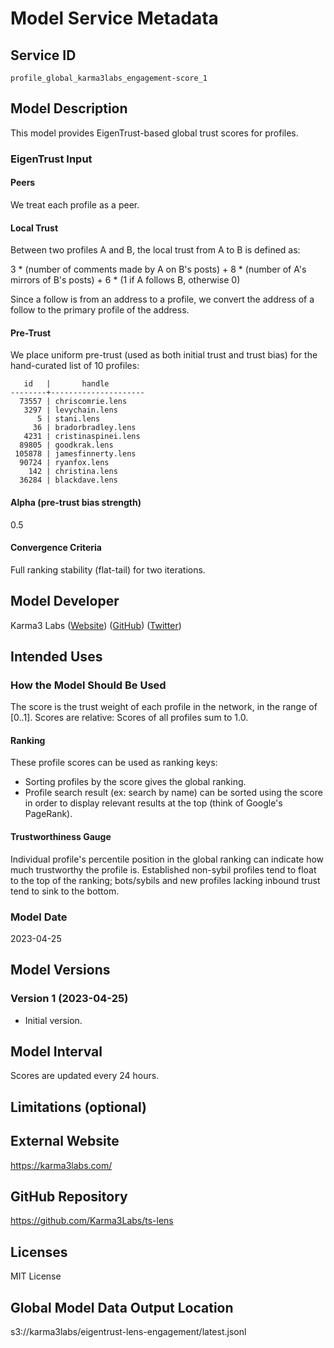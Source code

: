 # Model Service Metadata

## Service ID

`profile_global_karma3labs_engagement-score_1`

## Model Description

This model provides EigenTrust-based global trust scores for profiles.

### EigenTrust Input

#### Peers

We treat each profile as a peer.

#### Local Trust

Between two profiles A and B, the local trust from A to B is defined as:

3 * (number of comments made by A on B's posts) +
8 * (number of A's mirrors of B's posts) +
6 * (1 if A follows B, otherwise 0)

Since a follow is from an address to a profile,
we convert the address of a follow to the primary profile of the address.

#### Pre-Trust

We place uniform pre-trust (used as both initial trust and trust bias)
for the hand-curated list of 10 profiles:

```
   id   |       handle        
--------+---------------------
  73557 | chriscomrie.lens
   3297 | levychain.lens
      5 | stani.lens
     36 | bradorbradley.lens
   4231 | cristinaspinei.lens
  89805 | goodkrak.lens
 105878 | jamesfinnerty.lens
  90724 | ryanfox.lens
    142 | christina.lens
  36284 | blackdave.lens
```
#### Alpha (pre-trust bias strength)

0.5

#### Convergence Criteria

Full ranking stability (flat-tail) for two iterations.

## Model Developer

Karma3 Labs
([Website](https://karma3labs.com/))
([GitHub](https://github.com/Karma3Labs/))
([Twitter](https://twitter.com/Karma3Labs/))

## Intended Uses

### How the Model Should Be Used

The score is the trust weight of each profile in the network, in the range of [0..1].
Scores are relative: Scores of all profiles sum to 1.0.

#### Ranking

These profile scores can be used as ranking keys:

* Sorting profiles by the score gives the global ranking.
* Profile search result (ex: search by name) can be sorted using the score
  in order to display relevant results at the top (think of Google's PageRank).

#### Trustworthiness Gauge

Individual profile's percentile position in the global ranking
can indicate how much trustworthy the profile is.
Established non-sybil profiles tend to float to the top of the ranking;
bots/sybils and new profiles lacking inbound trust tend to sink to the bottom.

### Model Date

2023-04-25

## Model Versions

### Version 1 (2023-04-25)

* Initial version.

## Model Interval

Scores are updated every 24 hours.

## Limitations (optional)

## External Website

https://karma3labs.com/

## GitHub Repository

https://github.com/Karma3Labs/ts-lens

## Licenses

MIT License

## Global Model Data Output Location

s3://karma3labs/eigentrust-lens-engagement/latest.jsonl
